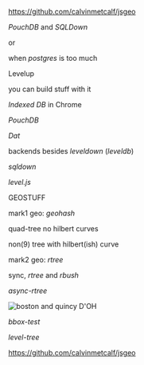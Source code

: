 https://github.com/calvinmetcalf/jsgeo

*PouchDB* and *SQLDown*

or

when *postgres* is too much

Levelup

you can build stuff with it

*Indexed DB* in Chrome

*PouchDB*

*Dat*

backends besides *leveldown* (*leveldb*)

*sqldown*

*level.js*

GEOSTUFF
 
mark1 geo: *geohash*

quad-tree no hilbert curves

non(9) tree with hilbert(ish) curve

mark2 geo: *rtree*

sync, *rtree* and *rbush*
       
*async-rtree*

![boston and quincy](http://i.imgur.com/ck5F7Az.png) D'OH

*bbox-test*

*level-tree*

https://github.com/calvinmetcalf/jsgeo